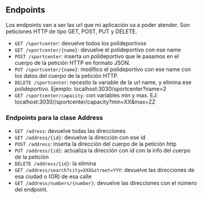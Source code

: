 ## Endpoints
Los endpoints van a ser las url que mi aplicación va a poder atender. Son peticiones HTTP de tipo GET, POST, PUT y DELETE.

- `GET /sportcenter`: devuelve todos los polideportivos
- `GET /sportcenter/{name}`: devuelve el polideportivo con ese name
- `POST /sportcenter`: inserta un polideportivo que le pasamos en el cuerpo de la petición HTTP en formato JSON.
- `PUT /sportcenter/{name}`: modifico el polideportivo con ese name con los datos del cuerpo de la petición HTTP.
- `DELETE /sportcenter`: necesito la variable de la url name, y elimina ese polideportivo. Ejemplo: localhost:3030/sportcenter?name=2
- `GET /sportcenter/capacity`: con variables min y max. EJ: localhost:3030//sportcenter/capacity?min=XX&max=ZZ

### Endpoints para la clase Address
- `GET /adress`: devuelve todas las direcciones
- `GET /address/{id}`: devuelve la dirección con ese id
- `POST /address`: inserta la dirección del cuerpo de la petición http
- `PUT /address/{id}`: actualiza la dirección con id con la info del cuerpo de la petición
- `DELETE /address/{id}`: la elimina
- `GET /address/search?city=XXX&street=YYY`: devuelve las direcciones de esa ciudad o (OR) de esa calle
- `GET /address/numbers/{number}`: devuelve las direcciones con el número del endpoint.
